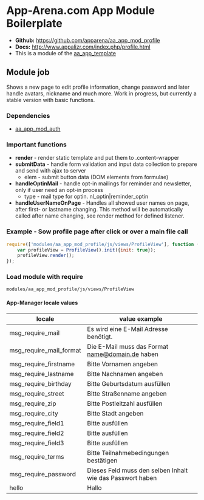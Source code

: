 # App-Arena.com App Module Boilerplate
* **Github:** https://github.com/apparena/aa_app_mod_profile
* **Docs:**   http://www.appalizr.com/index.php/profile.html
* This is a module of the [aa_app_template](https://github.com/apparena/aa_app_template)

## Module job
Shows a new page to edit profile information, change password and later handle avatars, nickname and much more. Work in progress, but currently a stable version with basic functions.

### Dependencies
* [aa_app_mod_auth](https://github.com/apparena/aa_app_mod_auth)

### Important functions
* **render** - render static template and put them to .content-wrapper
* **submitData** - handle form validation and input data collection to prepare and send with ajax to server
	* elem - submit button data (DOM elements from formulae)
* **handleOptinMail** - handle opt-in mailings for reminder and newsletter, only if user need an opt-in process
	* type - mail type for optin. nl_optin|reminder_optin
* **handleUserNameOnPage** - Handles all showed user names on page, after first- or lastname changing. This method will be automatically called after name changing, see render method for defined listener.

### Example - Sow profile page after click or over a main file call
```javascript
require(['modules/aa_app_mod_profile/js/views/ProfileView'], function (ProfileView) {
    var profileView = ProfileView().init({init: true});
    profileView.render();
});
```

### Load module with require
```
modules/aa_app_mod_profile/js/views/ProfileView
```

#### App-Manager locale values
| locale | value example |
|--------|--------|
| msg_require_mail | Es wird eine E-Mail Adresse benötigt. |
| msg_require_mail_format | Die E-Mail muss das Format name@domain.de haben |
| msg_require_firstname | Bitte Vornamen angeben |
| msg_require_lastname | Bitte Nachnamen angeben |
| msg_require_birthday | Bitte Geburtsdatum ausfüllen |
| msg_require_street | Bitte Straßenname angeben |
| msg_require_zip | Bitte Postleitzahl ausfüllen |
| msg_require_city | Bitte Stadt angeben |
| msg_require_field1 | Bitte ausfüllen |
| msg_require_field2 | Bitte ausfüllen |
| msg_require_field3 | Bitte ausfüllen |
| msg_require_terms | Bitte Teilnahmebedingungen bestätigen |
| msg_require_password | Dieses Feld muss den selben Inhalt wie das Passwort haben |
| hello | Hallo |